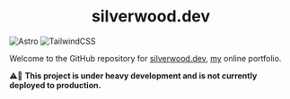 <h1 align="center">
  silverwood.dev
</h1>

![Astro](https://img.shields.io/badge/astro-%232C2052.svg?style=for-the-badge&logo=astro&logoColor=white) ![TailwindCSS](https://img.shields.io/badge/tailwindcss-%2338B2AC.svg?style=for-the-badge&logo=tailwind-css&logoColor=white)

<p>Welcome to the GitHub repository for <a href="https://silverwood.dev/">silverwood.dev</a>, <a href="https://github.com/mattsilverwood/" target="_blank">my</a> online portfolio.</p>

⚠️🚧 <b>This project is under heavy development and is not currently deployed to production.</b>
